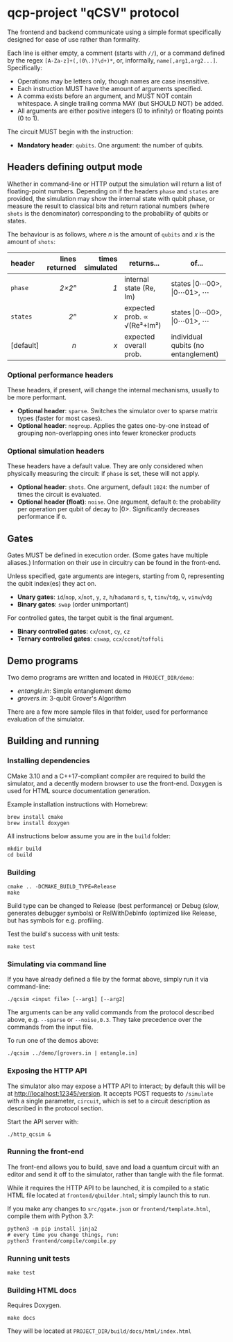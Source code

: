 # qcp-project "qCSV" protocol

The frontend and backend communicate using a simple format specifically designed for ease of use rather than formality.

Each line is either empty, a comment (starts with `//`), or a command defined by the regex `[A-Za-z]+(,(0\.)?\d+)*`, or, informally, `name[,arg1,arg2...]`. Specifically:

  - Operations may be letters only, though names are case insensitive.
  - Each instruction MUST have the amount of arguments specified.
  - A comma exists before an argument, and MUST NOT contain whitespace. A single trailing comma MAY (but SHOULD NOT) be added.
  - All arguments are either positive integers (0 to infinity) or floating points (0 to 1).

The circuit MUST begin with the instruction:

  - **Mandatory header**: `qubits`. One argument: the number of qubits.

## Headers defining output mode

Whether in command-line or HTTP output the simulation will return a list of floating-point numbers. Depending on if the headers `phase` and `states` are provided, the simulation may show the internal state with qubit phase, or measure the result to classical bits and return rational numbers (where `shots` is the denominator) corresponding to the probability of qubits or states.
 
The behaviour is as follows, where *n* is the amount of `qubits` and *x* is the amount of `shots`:

| header      | lines returned | times simulated | returns...                  |  of...
|:----------- | --------------:| ---------------:| --------------------------- | -------------------------
| `phase`     |         *2×2ⁿ* |             *1* | internal state (Re, Im)     | states \|0⋯00>, \|0⋯01>, ⋯
| `states`    |           *2ⁿ* |             *x* | expected prob. ∝ √(Re²+Im²) | states \|0⋯00>, \|0⋯01>, ⋯
| \[default\] |            *n* |             *x* | expected overall prob.      | individual qubits (no entanglement)

### Optional performance headers

These headers, if present, will change the internal mechanisms, usually to be more performant.

  - **Optional header**: `sparse`. Switches the simulator over to sparse matrix types (faster for most cases).
  - **Optional header**: `nogroup`. Applies the gates one-by-one instead of grouping non-overlapping ones into fewer kronecker products
  
### Optional simulation headers

These headers have a default value. They are only considered when physically measuring the circuit: if `phase` is set, these will not apply.

  - **Optional header**: `shots`. One argument, default `1024`: the number of times the circuit is evaluated.
  - **Optional header (float)**: `noise`. One argument, default `0`: the probability per operation per qubit of decay to |0>. Significantly decreases performance if `0`.
  
## Gates

Gates MUST be defined in execution order. (Some gates have multiple aliases.) Information on their use in circuitry can be found in the front-end.

Unless specified, gate arguments are integers, starting from 0, representing the qubit index(es) they act on.

  - **Unary gates**: `id`/`nop`, `x`/`not`, `y`, `z`, `h`/`hadamard` `s`, `t`, `tinv`/`tdg`, `v`, `vinv`/`vdg`
  - **Binary gates**: `swap` (order unimportant)
  
For controlled gates, the target qubit is the final argument.

  - **Binary controlled gates**: `cx`/`cnot`, `cy`, `cz`
  - **Ternary controlled gates**: `cswap`, `ccx`/`ccnot`/`toffoli`

## Demo programs
Two demo programs are written and located in `PROJECT_DIR/demo`:

- _entangle.in_: Simple entanglement demo
- _grovers.in_: 3-qubit Grover's Algorithm

There are a few more sample files in that folder, used for performance evaluation of the simulator.

## Building and running

### Installing dependencies

CMake 3.10 and a C++17-compliant compiler are required to build the simulator, and a decently modern browser to use the front-end.
Doxygen is used for HTML source documentation generation.

Example installation instructions with Homebrew:
```
brew install cmake
brew install doxygen
```

All instructions below assume you are in the `build` folder:

```
mkdir build
cd build
```

### Building

```
cmake .. -DCMAKE_BUILD_TYPE=Release
make
```

Build type can be changed to Release (best performance) or Debug (slow, generates debugger symbols) or RelWithDebInfo (optimized like Release, but has symbols for e.g. profiling.

Test the build's success with unit tests:

```
make test
```

### Simulating via command line

If you have already defined a file by the format above, simply run it via command-line:

```
./qcsim <input file> [--arg1] [--arg2]
```

The arguments can be any valid commands from the protocol described above, e.g. `--sparse` or `--noise,0.3`. They take precedence over the commands from the input file.

To run one of the demos above:
```
./qcsim ../demo/[grovers.in | entangle.in]
```

### Exposing the HTTP API

The simulator also may expose a HTTP API to interact; by default this will be at <http://localhost:12345/version>.
It accepts POST requests to `/simulate` with a single parameter, `circuit`, which is set to a circuit description as described in the protocol section.


Start the API server with:

```
./http_qcsim &
```

### Running the front-end

The front-end allows you to build, save and load a quantum circuit with an editor and send it off to the simulator, rather than tangle with the file format.

While it requires the HTTP API to be launched, it is compiled to a static HTML file located at `frontend/qbuilder.html`; simply launch this to run.

If you make any changes to `src/qgate.json` or `frontend/template.html`, compile them with Python 3.7:

```
python3 -m pip install jinja2
# every time you change things, run:
python3 frontend/compile/compile.py
```

### Running unit tests

```
make test
```

### Building HTML docs

Requires Doxygen.

```
make docs
```

They will be located at `PROJECT_DIR/build/docs/html/index.html`
